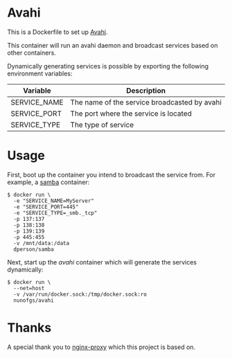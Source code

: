# Avahi

This is a Dockerfile to set up [Avahi](http://www.avahi.org).

This container will run an avahi daemon and broadcast services based on other containers.

Dynamically generating services is possible by exporting the following environment variables:

| Variable     | Description                                  |
|--------------|----------------------------------------------|
| SERVICE_NAME | The name of the service broadcasted by avahi |
| SERVICE_PORT | The port where the service is located        |
| SERVICE_TYPE | The type of service                          |

# Usage

First, boot up the container you intend to broadcast the service from. For example, a [samba](github.com/dperson/samba) container:

```shell
$ docker run \
  -e "SERVICE_NAME=MyServer"
  -e "SERVICE_PORT=445"
  -e "SERVICE_TYPE=_smb._tcp"
  -p 137:137
  -p 138:138
  -p 139:139
  -p 445:455
  -v /mnt/data:/data
  dperson/samba
```

Next, start up the *avahi* container which will generate the services dynamically:

```shell
$ docker run \
  --net=host
  -v /var/run/docker.sock:/tmp/docker.sock:ro
  nunofgs/avahi
```

# Thanks

A special thank you to [nginx-proxy](github.com/jwilder/nginx-proxy) which this project is based on.
